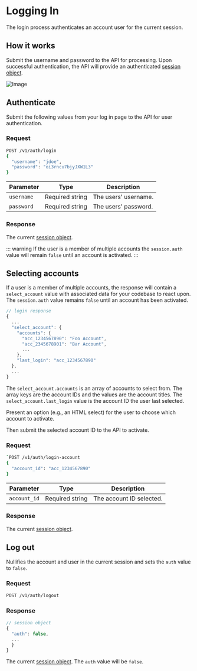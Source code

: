 # Logging In


The login process authenticates an account user for the current session.

## How it works

Submit the username and password to the API for processing. Upon successful authentication, the API will provide an authenticated [session object](/sessions).

![Image](/images/diagrams/login.svg)


## Authenticate

Submit the following values from your log in page to the API for user authentication.

### Request

```sh
POST /v1/auth/login
{
  "username": "jdoe",
  "password": "oi3rncu7bjyJXW1L3"
}
```

| Parameter | Type | Description |
| --- | --- | --- |
| `username` | Required string | The users' username. |
| `password` | Required string | The users' password. |

### Response

The current [session object](/sessions).

::: warning
If the user is a member of multiple accounts the `session.auth` value will remain `false` until an account is activated.
:::

## Selecting accounts

If a user is a member of multiple accounts, the response will contain a `select_account` value with associated data for your codebase to react upon. The `session.auth` value remains `false` until an account has been activated.

```js
// login response
{
  ...
  "select_account": {
    "accounts": {
      "acc_1234567890": "Foo Account",
      "acc_2345678901": "Bar Account",
      ...
    },
    "last_login": "acc_1234567890"
  },
  ...
}
```

The `select_account.accounts` is an array of accounts to select from. The array keys are the account IDs and the values are the account titles. The `select_account.last_login` value is the account ID the user last selected.

Present an option (e.g., an HTML select) for the user to choose which account to activate.


<!--@include: ./includes/select-account.md-->


Then submit the selected account ID to the API to activate.

### Request

```sh
`POST /v1/auth/login-account
{
  "account_id": "acc_1234567890"
}
```

| Parameter | Type | Description |
| --- | --- | --- |
| `account_id` | Required string | The account ID selected. |


### Response

The current [session object](/sessions).


## Log out

Nullifies the account and user in the current session and sets the `auth` value to `false`. 


### Request

```sh
POST /v1/auth/logout
```


### Response

```js
// session object
{
  "auth": false,
  ...
  }
}
```

The current [session object](/sessions). The `auth` value will be `false`.

